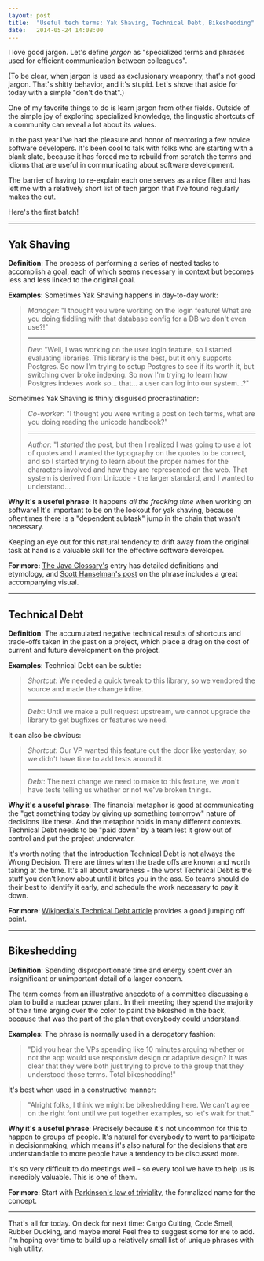 ```yaml
---
layout: post
title:  "Useful tech terms: Yak Shaving, Technical Debt, Bikeshedding"
date:   2014-05-24 14:08:00
---
```


I love good jargon. Let's define _jargon_ as "specialized terms and
phrases used for efficient communication between colleagues".

(To be clear, when jargon is used as exclusionary weaponry, that's not good
jargon. That's shitty behavior, and it's stupid. Let's shove that aside for
today with a simple "don't do that".)

One of my favorite things to do is learn jargon from other fields. Outside of
the simple joy of exploring specialized knowledge, the lingustic shortcuts of
a community can reveal a lot about its values.

In the past year I've had the pleasure and honor of mentoring a few novice
software developers. It's been cool to talk with folks who are starting with a
blank slate, because it has forced me to rebuild from scratch the terms and
idioms that are useful in communicating about software development.

The barrier of having to re-explain each one serves as a nice filter and has
left me with a relatively short list of tech jargon that I've found regularly
makes the cut.

Here's the first batch!

----

## Yak Shaving

__Definition__: The process of performing a series of nested tasks to
accomplish a goal, each of which seems necessary in context but becomes less
and less linked to the original goal.

__Examples__: Sometimes Yak Shaving happens in day-to-day work:

 > _Manager_: "I thought you were working on the login feature! What are you
 > doing fiddling with that database config for a DB we don't even use?!"
 >
 > ---
 >
 > _Dev_: "Well, I was working on the user login feature, so I started evaluating
 > libraries. This library is the best, but it only supports
 > Postgres. So now I'm trying to setup Postgres to see if its worth it, but
 > switching over broke indexing. So now I'm trying to learn how Postgres
 > indexes work so... that... a user can log into our system...?"

Sometimes Yak Shaving is thinly disguised procrastination:

 > _Co-worker_: "I thought you were writing a post on tech terms, what are
 > you doing reading the unicode handbook?"
 >
 > ---
 >
 > _Author_: "I _started_ the post, but then I realized I was going to use a
 > lot of quotes and I wanted the typography on the quotes to be correct, and
 > so I started trying to learn about the proper names for the characters
 > involved and how they are represented on the web. That system is derived
 > from Unicode - the larger standard, and I wanted to understand...

__Why it's a useful phrase__: It happens _all the freaking time_ when
working on software! It's important to be on the lookout for yak shaving,
because oftentimes there is a "dependent subtask" jump in the chain that wasn't
necessary.

Keeping an eye out for this natural tendency to drift away from the original
task at hand is a valuable skill for the effective software developer.

__For more:__ [The Java
Glossary's](http://mindprod.com/jgloss/yakshaving.html) entry has detailed
definitions and etymology, and [Scott Hanselman's
post](http://www.hanselman.com/blog/YakShavingDefinedIllGetThatDoneAsSoonAsIShaveThisYak.aspx)
on the phrase includes a great accompanying visual.

----

## Technical Debt

__Definition__: The accumulated negative technical results of shortcuts and
trade-offs taken in the past on a project, which place a drag on the cost of
current and future development on the project.

__Examples__: Technical Debt can be subtle:

 > _Shortcut_: We needed a quick tweak to this library, so we vendored the source and
 > made the change inline.
 >
 > ---
 >
 > _Debt_: Until we make a pull request upstream, we cannot upgrade the library
 > to get bugfixes or features we need.

It can also be obvious:

 > _Shortcut_: Our VP wanted this feature out the door like yesterday, so we
 > didn't have time to add tests around it.
 >
 > ---
 >
 > _Debt_: The next change we need to make to this feature, we won't have tests
 > telling us whether or not we've broken things.

__Why it's a useful phrase__: The financial metaphor is good at communicating
the "get something today by giving up something tomorrow" nature of decisions
like these. And the metaphor holds in many different contexts. Technical Debt
needs to be "paid down" by a team lest it grow out of control and put the
project underwater.

It's worth noting that the introduction Technical Debt is not always the Wrong
Decision. There are times when the trade offs are known and worth taking at the
time. It's all about awareness - the worst Technical Debt is the stuff you
don't know about until it bites you in the ass. So teams should do their best
to identify it early, and schedule the work necessary to pay it down.

__For more__: [Wikipedia's Technical Debt article](
http://en.wikipedia.org/wiki/Technical_debt) provides a good jumping off point.

----

## Bikeshedding

__Definition__: Spending disproportionate time and energy spent over an
insignificant or unimportant detail of a larger concern.

The term comes from an illustrative anecdote of a committee discussing a plan
to build a nuclear power plant. In their meeting they spend the majority of
their time arging over the color to paint the bikeshed in the back, because
that was the part of the plan that everybody could understand.

__Examples__: The phrase is normally used in a derogatory fashion:

> "Did you hear the VPs spending like 10 minutes arguing whether or not the app
> would use responsive design or adaptive design? It was clear that they were
> both just trying to prove to the group that they understood those terms.
> Total bikeshedding!"

It's best when used in a constructive manner:

> "Alright folks, I think we might be bikeshedding here. We can't agree
> on the right font until we put together examples, so let's wait for that."

__Why it's a useful phrase__: Precisely because it's not uncommon for this to
happen to groups of people. It's natural for everybody to want to participate
in decisionmaking, which means it's also natural for the decisions that are
understandable to more people have a tendency to be discussed more.

It's so very difficult to do meetings well - so every tool we have to help us
is incredibly valuable. This is one of them.

__For more__: Start with [Parkinson's law of
triviality](http://en.wikipedia.org/wiki/Parkinson's_law_of_triviality),
the formalized name for the concept.

----

That's all for today. On deck for next time: Cargo Culting, Code Smell, Rubber
Ducking, and maybe more! Feel free to suggest some for me to add. I'm hoping
over time to build up a relatively small list of unique phrases with high
utility.
